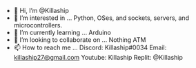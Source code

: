 - 👋 Hi, I’m @Killaship
- 👀 I’m interested in ... Python, OSes, and sockets, servers, and microcontrollers.
- 🌱 I’m currently learning ... Arduino
- 💞️ I’m looking to collaborate on ... Nothing ATM
- 📫 How to reach me ... Discord: Killaship#0034 Email: killaship27@gmail.com Youtube: Killaship Replit: @Killaship

<!---
Killaship/Killaship is a ✨ special ✨ repository because its `README.md` (this file) appears on your GitHub profile.
You can click the Preview link to take a look at your changes.
--->
